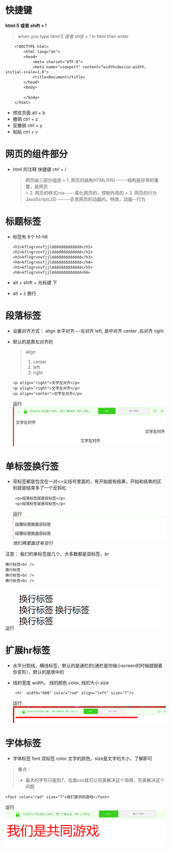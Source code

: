 # 快捷键
**html:5 或者 shift + !**

>when you type *html:5 或者 shift + !* in html then enter
  
        <!DOCTYPE html>
            <html lang="en">
            <head>
                <meta charset="UTF-8">
                <meta name="viewport" content="width=device-width, initial-scale=1.0">
                <title>Document</title>
            </head>
            <body>
                
            </body>
        </html>
- 预览页面 atl + b
- 撤销 ctrl + z
- 反撤销 ctrl + y
- 粘贴 ctrl + v
  
# 网页的组件部分

- html 的注释 快捷键   ctrl + /

    >网页由三部分组成
      > 1. 网页的结构HTML(H5)------结构是非常的重要，是网页    
      > 2. 网页的样式css-----美化网页的，控制外观的
      > 3. 网页的行为JavaScript(JS) ------负责网页的动画的，特效，动画--行为

# 标题标签

  * 标签有 6个 h1-h6 
  
        <h1>kflngrvnvfjjlddddddddddddd</h1>         <h2>kflngrvnvfjjlddddddddddddd</h2>          <h3>kflngrvnvfjjlddddddddddddd</h3>           <h4>kflngrvnvfjjlddddddddddddd</h4>            <h5>kflngrvnvfjjlddddddddddddd</h5>         <h6>kflngrvnvfjjlddddddddddddd<h6>   
            
    
 * alt + shift + 光标键 下
 * alt + z 换行
  
# 段落标签

* 设置对齐方式： align 水平对齐---左对齐 left, 居中对齐 center ,右对齐 right
* 默认的是靠左对齐的
  
  > align 
  > 1. center
  > 2. left
  > 3. right 
  
      <p align="right">文字左对齐</p>
      <p align="right">文字左对齐</p>
      <p align="center">文字左对齐</p>
    运行
    ![alt text](<img/02.png>)
  
# 单标签换行签
  
*  双标签都是包含在一对<>尖括号里面的，有开始就有结果，开始和结束的区别就是结束多了一个反斜杠
  
        <p>段落标签就是双标签</p>
        <p>段落标签就是双标签</p>
    运行
    ![alt text](<img/03.png>)
     *他们两里面还有空行*

  注意： 我们的单标签就几个，大多数都是双标签，*br* 

    换行标签<br />
    换行标签
    换行标签<br />
    换行标签<br />
运行
![alt text](<img/04.png>)

# 扩展hr标签

  * 水平分割线，横线标签，默认的是通栏的(通栏是你缩小screen的时候就跟着你变形），默认的是居中的 
  * 线的宽度 width， 线的颜色 color, 线的大小 size

         <hr  width="600" color="red" align="left" size="7"/>
    运行
![alt text](<img/05.png>)

# 字体标签

  * ​​​字体标签 font 双标签 color 文字的颜色，size是文字的大小，了解即可 
  
  >​​​​重点： 
  > * 最大的字号只能到7，后面css就可以完美解决这个局限，完美解决这个问题 

    <font color="red" size="7">我们是共同游戏</font>
    

运行
![alt text](img/06.png)
